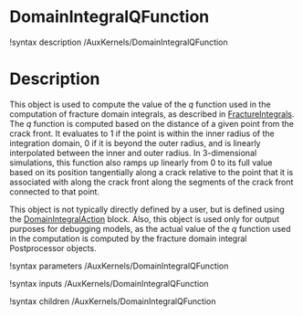 # DomainIntegralQFunction
!syntax description /AuxKernels/DomainIntegralQFunction

# Description
This object is used to compute the value of the $q$ function used in the computation of fracture domain integrals, as described in [FractureIntegrals](/FractureIntegrals.md). The $q$ function is computed based on the distance of a given point from the crack front. It evaluates to 1 if the point is within the inner radius of the integration domain, 0 if it is beyond the outer radius, and is linearly interpolated between the inner and outer radius. In 3-dimensional simulations, this function also ramps up linearly from 0 to its full value based on its position tangentially along a crack relative to the point that it is associated with along the crack front along the segments of the crack front connected to that point. 

This object is not typically directly defined by a user, but is defined using the [DomainIntegralAction](/DomainIntegralAction.md) block. Also, this object is used only for output purposes for debugging models, as the actual value of the $q$ function used in the computation is computed by the fracture domain integral Postprocessor objects.

!syntax parameters /AuxKernels/DomainIntegralQFunction

!syntax inputs /AuxKernels/DomainIntegralQFunction

!syntax children /AuxKernels/DomainIntegralQFunction
